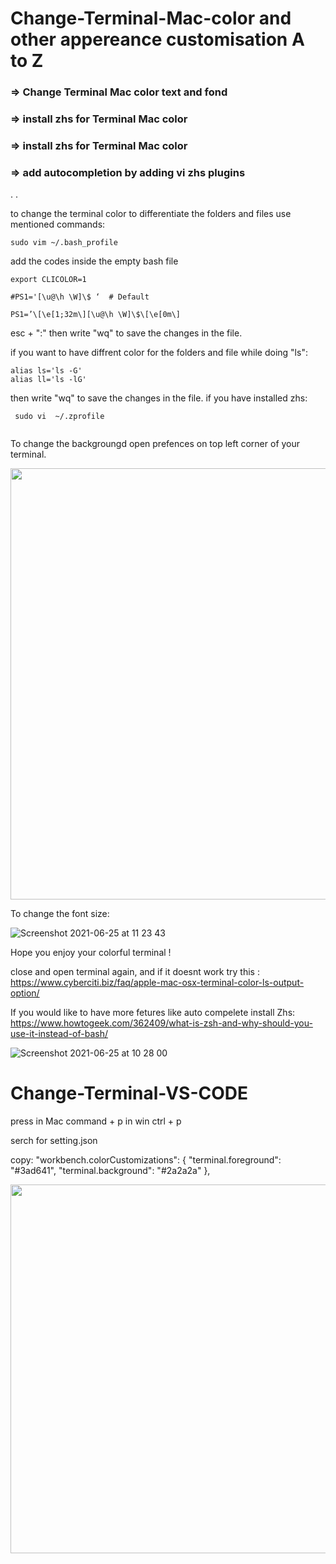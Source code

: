 # Change-Terminal-Mac-color and other appereance customisation A to Z
### => Change Terminal Mac color text and fond
### => install zhs for Terminal Mac color
### => install zhs for Terminal Mac color
### => add autocompletion by adding vi zhs plugins
.
.

to change the terminal color to differentiate the folders and files use mentioned commands:

  ```sudo vim ~/.bash_profile```

add the codes inside the empty bash file 

 ```export CLICOLOR=1```
 
 ```#PS1='[\u@\h \W]\$ ‘  # Default```
 
 ``` PS1=’\[\e[1;32m\][\u@\h \W]\$\[\e[0m\] ```
 
 esc +  ":"
 then write "wq" to save the changes in the file. 
 
 if you want to have diffrent color for the folders and file while doing "ls":
 ```
 alias ls='ls -G'
 alias ll='ls -lG'
 ```
 
 then write "wq" to save the changes in the file. 
 if you have installed zhs: 
 
 ```
  sudo vi  ~/.zprofile
  
```
 
To change the backgroungd open prefences on top left corner of your terminal.
  
<img src="https://user-images.githubusercontent.com/17232450/122657406-995e6580-d163-11eb-9c89-eeea55618daa.png" width= "690px">

To change the font size: 


![Screenshot 2021-06-25 at 11 23 43](https://user-images.githubusercontent.com/17232450/123406089-d5058f00-d5aa-11eb-9526-dc1474267ed1.png)

  
Hope you enjoy your colorful terminal !

close and open terminal again, and if it doesnt work try this :
https://www.cyberciti.biz/faq/apple-mac-osx-terminal-color-ls-output-option/

If you would like to have more fetures like auto compelete install Zhs: 
https://www.howtogeek.com/362409/what-is-zsh-and-why-should-you-use-it-instead-of-bash/

![Screenshot 2021-06-25 at 10 28 00](https://user-images.githubusercontent.com/17232450/123395220-3e33d500-d5a0-11eb-9174-10b3b11f8d05.png)


# Change-Terminal-VS-CODE 
press 
in Mac command + p 
in win ctrl + p

serch for setting.json

copy:
 "workbench.colorCustomizations": {
    "terminal.foreground": "#3ad641",
    "terminal.background": "#2a2a2a"
  },
  
  <img src="https://user-images.githubusercontent.com/17232450/122657707-61a4ed00-d166-11eb-9a8f-3b1e4dc78217.png" width= "590px">

